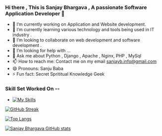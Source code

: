 ### Hi there , This is Sanjay Bhargava , A passionate Software Application Developer 👋
- 🔭 I’m currently working on Application and Website development.
- 🌱 I’m currently learning various technology and tools being used in IT industry .
- 👯 I’m looking to collaborate on web development and software development .
- 🤔 I’m looking for help with ...
- 💬 Ask me about Python , Django , Apache , Nginx, PHP , MySql 
- 📫 How to reach me: Contact me on my email sanjayb.info@gmail.com
- 😄 Pronouns: Sanju Baba 
- ⚡ Fun fact: Secret Sprititual Knowledge Geek

### Skill Set Worked On --
- [![My Skills](https://skillicons.dev/icons?i=python,django,js,linux,docker,html,css)](https://skillicons.dev)


<a href="https://git.io/streak-stats"><img src="http://github-readme-streak-stats.herokuapp.com?user=techwithsanjayb&theme=dracula&date_format=j%20M%5B%20Y%5D&card_width=499" alt="GitHub Streak" /></a>

[![Top Langs](https://github-readme-stats.vercel.app/api/top-langs/?username=anuraghazra)](https://github.com/anuraghazra/github-readme-stats)

[![Sanjay Bhargava GitHub stats](https://github-readme-stats.vercel.app/api?username=techwithsanjayb)](https://github.com/techwithsanjayb)

